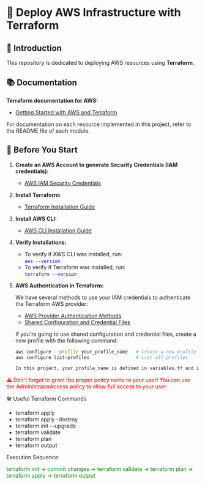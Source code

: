 # 🚀 Deploy AWS Infrastructure with Terraform

## 🌟 Introduction

This repository is dedicated to deploying AWS resources using **Terraform**.

## 📚 Documentation

**Terraform documentation for AWS:**

- [Getting Started with AWS and Terraform](https://developer.hashicorp.com/terraform/tutorials/aws-get-started)

For documentation on each resource implemented in this project, refer to the README file of each module.

## 🚀 Before You Start

1. **Create an AWS Account to generate Security Credentials (IAM credentials):**
   - [AWS IAM Security Credentials](https://docs.aws.amazon.com/IAM/latest/UserGuide/security-creds.html)

2. **Install Terraform:**
   - [Terraform Installation Guide](https://developer.hashicorp.com/terraform/tutorials/aws-get-started/install-cli)

3. **Install AWS CLI:**
   - [AWS CLI Installation Guide](https://docs.aws.amazon.com/cli/latest/userguide/getting-started-install.html)

4. **Verify Installations:**

   - To verify if AWS CLI was installed, run:  
     <span style="color:blue;">`aws --version`</span>
   - To verify if Terraform was installed, run:  
     <span style="color:blue;">`terraform --version`</span>

5. **AWS Authentication in Terraform:**

   We have several methods to use your IAM credentials to authenticate the Terraform AWS provider:

   - [AWS Provider Authentication Methods](https://registry.terraform.io/providers/hashicorp/aws/latest/docs?ajs_aid=7178871d-9222-4967-bb36-3708610962c6&product_intent=terraform#environment-variables)
   - [Shared Configuration and Credential Files](https://docs.aws.amazon.com/cli/latest/userguide/cli-configure-files.html)

   If you're going to use shared configuration and credential files, create a new profile with the following command:

   ```bash
   aws configure --profile your_profile_name   # Create a new profile called 'your_profile_name'
   aws configure list-profiles                 # List all profiles

   In this project, your_profile_name is defined in variables.tf and is used in providers.tf.

<span style="color:red;">⚠️ Don't forget to grant the proper policy name to your user! You can use the AdministratorAccess policy to allow full access to your user.</span>

🛠️ Useful Terraform Commands
   - terraform apply
   - terraform apply -destroy
   - terraform init --upgrade
   - terraform validate
   - terraform plan
   - terraform output

   Execution Sequence:
   
   <span style="color:green;">terraform init → commit changes → terraform validate → terraform plan → terraform apply → terraform output</span>
